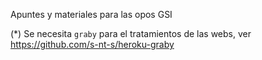 Apuntes y materiales para las opos GSI

(*) Se necesita `graby` para el tratamientos de las webs, ver <https://github.com/s-nt-s/heroku-graby>
